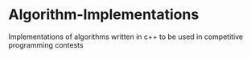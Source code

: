 # Algorithm-Implementations

Implementations of algorithms written in c++ to be used in competitive programming contests
